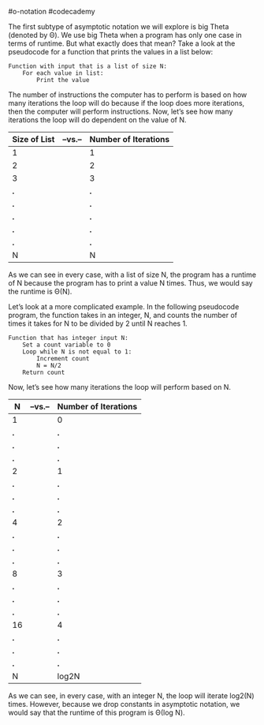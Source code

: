 #o-notation #codecademy

The first subtype of asymptotic notation we will explore is big Theta (denoted by Θ). We use big Theta when a program has only one case in terms of runtime. But what exactly does that mean? Take a look at the pseudocode for a function that prints the values in a list below:

```
Function with input that is a list of size N:
	For each value in list:
		Print the value
```

The number of instructions the computer has to perform is based on how many iterations the loop will do because if the loop does more iterations, then the computer will perform instructions. Now, let’s see how many iterations the loop will do dependent on the value of N.

|Size of List|–vs.–|Number of Iterations|
|---|---|---|
|1||1|
|2||2|
|3||3|
|**.**||**.**|
|**.**||**.**|
|**.**||**.**|
|**.**||**.**|
|**.**||**.**|
|N||N|
As we can see in every case, with a list of size N, the program has a runtime of N because the program has to print a value N times. Thus, we would say the runtime is Θ(N).

Let’s look at a more complicated example. In the following pseudocode program, the function takes in an integer, N, and counts the number of times it takes for N to be divided by 2 until N reaches 1.

```
Function that has integer input N:
	Set a count variable to 0
	Loop while N is not equal to 1:
		Increment count
		N = N/2
	Return count
```

Now, let’s see how many iterations the loop will perform based on N.

|N|–vs.–|Number of Iterations|
|---|---|---|
|1||0|
|**.**||**.**|
|**.**||**.**|
|**.**||**.**|
|2||1|
|**.**||**.**|
|**.**||**.**|
|**.**||**.**|
|4||2|
|**.**||**.**|
|**.**||**.**|
|**.**||**.**|
|8||3|
|**.**||**.**|
|**.**||**.**|
|**.**||**.**|
|16||4|
|**.**||**.**|
|**.**||**.**|
|**.**||**.**|
|N||log2N|
As we can see, in every case, with an integer N, the loop will iterate log2(N) times. However, because we drop constants in asymptotic notation, we would say that the runtime of this program is Θ(log N).